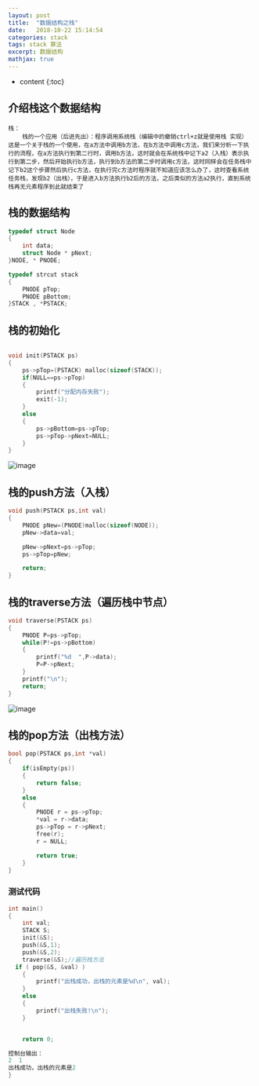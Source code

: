```yaml
---
layout: post
title:  "数据结构之栈"
date:   2018-10-22 15:14:54
categories: stack
tags: stack 算法
excerpt: 数据结构
mathjax: true
---
```



* content
{:toc}

## 介绍栈这个数据结构
```
栈：
    栈的一个应用（后进先出）：程序调用系统栈（编辑中的撤销ctrl+z就是使用栈 实现）
这是一个关于栈的一个使用，在a方法中调用b方法，在b方法中调用c方法，我们来分析一下执行的流程，在a方法执行到第二行时，调用b方法，这时就会在系统栈中记下a2（入栈）表示执行到第二步，然后开始执行b方法，执行到b方法的第二步时调用c方法，这时同样会在任务栈中记下b2这个步骤然后执行c方法，在执行完c方法时程序就不知道应该怎么办了，这时查看系统任务栈，发现b2（出栈），于是进入b方法执行b2后的方法，之后类似的方法a2执行，直到系统栈再无元素程序到此就结束了

```

## 栈的数据结构
```c
typedef struct Node
{
    int data;
    struct Node * pNext;
}NODE, * PNODE;

typedef strcut stack
{
    PNODE pTop;
    PNODE pBottom;
}STACK , *PSTACK;

```

## 栈的初始化

``` c

void init(PSTACK ps)
{
    ps->pTop=(PSTACK) malloc(sizeof(STACK));
    if(NULL==ps->pTop)
    {
        printf("分配内存失败");
        exit(-1);
    }
    else
    {
        ps->pBottom=ps->pTop;
        ps->pTop->pNext=NULL;
    }
}
```
![image](http://phcabd9ew.bkt.clouddn.com/stack_init.png)

## 栈的push方法（入栈）
```c
void push(PSTACK ps,int val)
{
    PNODE pNew=(PNODE)malloc(sizeof(NODE));
    pNew->data=val;

    pNew->pNext=ps->pTop;
    ps->pTop=pNew;

    return;
}
```

## 栈的traverse方法（遍历栈中节点）
```c
void traverse(PSTACK ps)
{
    PNODE P=ps->pTop;
    while(P!=ps->pBottom)
    {
        printf("%d  ",P->data);
        P=P->pNext;
    }
    printf("\n");
    return;
}

```
![image](http://phcabd9ew.bkt.clouddn.com/stack_push_traverse.png)

## 栈的pop方法（出栈方法）
```c
bool pop(PSTACK ps,int *val)
{
    if(isEmpty(ps))
    {
        return false;
    }
    else
    {
        PNODE r = ps->pTop;
		*val = r->data;
		ps->pTop = r->pNext;
		free(r);
		r = NULL;

		return true;
    }
}

```

### 测试代码
```c
int main()
{
    int val;
    STACK S;
    init(&S);
    push(&S,1);
    push(&S,2);
    traverse(&S);//遍历栈方法
  if ( pop(&S, &val) )
    {
        printf("出栈成功，出栈的元素是%d\n", val);
    }
    else
    {
        printf("出栈失败!\n");
    }


    return 0;

控制台输出：
2  1
出栈成功，出栈的元素是2    
}
```